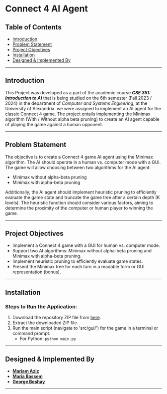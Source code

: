 # Connect 4 AI Agent

## Table of Contents

- [Introduction](#introduction)
- [Problem Statement](#problem-statement)
- [Project Objectives](#project-objectives)
- [Installation](#installation)
- [Designed & Implemented By](#designed--implemented-by)

---

## Introduction
This Project was developed as a part of the academic course ***CSE 351: Introduction to Ai*** that is being studied on the 6th semester (Fall 2023 / 2024) in the department of *Computer and Systems Engieering*, at the University of Alexandria.
we were assigned to implement an AI agent for the classic Connect 4 game. The project entails implementing the Minimax algorithm (With / Without alpha beta pruning) to create an AI agent capable of playing the game against a human opponent.

---

## Problem Statement

The objective is to create a Connect 4 game AI agent using the Minimax algorithm. The AI should operate in a human vs. computer mode with a GUI. The game will allow choosing between two algorithms for the AI agent:
- Minimax without alpha-beta pruning
- Minimax with alpha-beta pruning

Additionally, the AI agent should implement heuristic pruning to efficiently evaluate the game state and truncate the game tree after a certain depth (K levels). The heuristic function should consider various factors, aiming to determine the proximity of the computer or human player to winning the game.

---

## Project Objectives

- Implement a Connect 4 game with a GUI for human vs. computer mode.
- Support two AI algorithms: Minimax without alpha-beta pruning and Minimax with alpha-beta pruning.
- Implement heuristic pruning to efficiently evaluate game states.
- Present the Minimax tree for each turn in a readable form or GUI representation (bonus).
  
---

## Installation

### Steps to Run the Application:

1. Download the repository ZIP file from [here](link_to_repository_zip).
2. Extract the downloaded ZIP file.
3. Run the main script (navigate to 'src/gui/') for the game in a terminal or command prompt:
    - For Python: `python main.py`

---

## Designed & Implemented By

- **[Mariam Aziz](https://github.com/MariamAziz0)**
- **[Maria Bassem](https://github.com/MariaBassem123)**
- **[George Beshay](https://github.com/GeorgeBeshay)**
  
---

